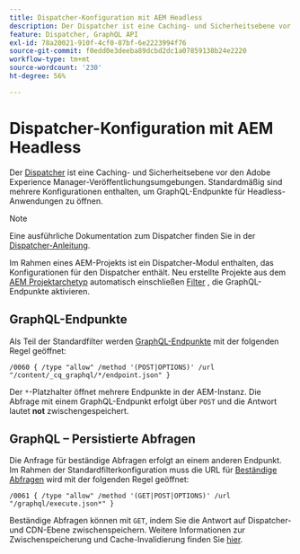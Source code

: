 ```yaml
---
title: Dispatcher-Konfiguration mit AEM Headless
description: Der Dispatcher ist eine Caching- und Sicherheitsebene vor den Adobe Experience Manager-Veröffentlichungsumgebungen. Es werden verschiedene Konfigurationen verwendet, um GraphQL-Endpunkte für Headless-Anwendungen zu öffnen.
feature: Dispatcher, GraphQL API
exl-id: 78a20021-910f-4cf0-87bf-6e2223994f76
source-git-commit: f0edd0e3deeba89dcbd2dc1a07859138b24e2220
workflow-type: tm+mt
source-wordcount: '230'
ht-degree: 56%

---
```


# Dispatcher-Konfiguration mit AEM Headless

Der [Dispatcher](https://experienceleague.adobe.com/docs/experience-manager-dispatcher/using/dispatcher.html?lang=de) ist eine Caching- und Sicherheitsebene vor den Adobe Experience Manager-Veröffentlichungsumgebungen. Standardmäßig sind mehrere Konfigurationen enthalten, um GraphQL-Endpunkte für Headless-Anwendungen zu öffnen.

>[!NOTE]
>
>Eine ausführliche Dokumentation zum Dispatcher finden Sie in der [Dispatcher-Anleitung](https://experienceleague.adobe.com/docs/experience-manager-dispatcher/using/dispatcher.html?lang=de).

Im Rahmen eines AEM-Projekts ist ein Dispatcher-Modul enthalten, das Konfigurationen für den Dispatcher enthält. Neu erstellte Projekte aus dem [AEM Projektarchetyp](https://github.com/adobe/aem-project-archetype) automatisch einschließen [Filter](https://experienceleague.adobe.com/docs/experience-manager-dispatcher/using/configuring/dispatcher-configuration.html?lang=de#defining-a-filter) , die GraphQL-Endpunkte aktivieren.

## GraphQL-Endpunkte

Als Teil der Standardfilter werden [GraphQL-Endpunkte](/help/headless/graphql-api/graphql-endpoint.md) mit der folgenden Regel geöffnet:

```
/0060 { /type "allow" /method '(POST|OPTIONS)' /url "/content/_cq_graphql/*/endpoint.json" }
```

Der `*`-Platzhalter öffnet mehrere Endpunkte in der AEM-Instanz. Die Abfrage mit einem GraphQL-Endpunkt erfolgt über `POST` und die Antwort lautet **not** zwischengespeichert.

## GraphQL – Persistierte Abfragen

Die Anfrage für beständige Abfragen erfolgt an einem anderen Endpunkt. Im Rahmen der Standardfilterkonfiguration muss die URL für [Beständige Abfragen](/help/headless/graphql-api/persisted-queries.md) wird mit der folgenden Regel geöffnet:

```
/0061 { /type "allow" /method '(GET|POST|OPTIONS)' /url "/graphql/execute.json*" }
```

Beständige Abfragen können mit `GET`, indem Sie die Antwort auf Dispatcher- und CDN-Ebene zwischenspeichern. Weitere Informationen zur Zwischenspeicherung und Cache-Invalidierung finden Sie [hier](/help/implementing/dispatcher/caching.md).
